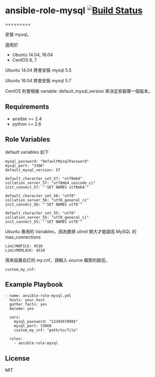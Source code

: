 # ansible-role-mysql [![Build Status](https://travis-ci.org/shengyou/ansible-role-mysql.svg?branch=master)](https://travis-ci.org/shengyou/ansible-role-mysql)

=========

安裝 mysql。

適用於
* Ubuntu 14.04, 16.04
* CentOS 6, 7

Ubuntu 14.04 將會安裝 mysql 5.5

Ubuntu 16.04 將會安裝 mysql 5.7

CentOS 則會根據 variable: default_mysql_version 來決定安裝哪一個版本。


Requirements
------------

* ansible >= 2.4
* python >= 2.6

Role Variables
--------------

default variables 如下

```
mysql_password: "DefaultMysqlPassword"
mysql_port: "3306"
default_mysql_version: 57

default_character_set_57: "utf8mb4"
collation_server_57: "utf8mb4_unicode_ci"
init_connect_57: "'SET NAMES utf8mb4'"

default_character_set_56: "utf8"
collation_server_56: "utf8_general_ci"
init_connect_56: "'SET NAMES utf8'"

default_character_set_55: "utf8"
collation_server_55: "utf8_general_ci"
init_connect_55: "'SET NAMES utf8'"
```

Ubuntu 專用的 Variables，因為要將 ulimit 開大才能調高 MySQL 的 max_connections
```
LimitNOFILE: 4510
LimitMEMLOCK: 4510
```

用來設置自訂的 my.cnf，請輸入 source 檔案的路徑。
```
custom_my_cnf:
```

Example Playbook
----------------

```
- name: ansible-role-mysql.yml
  hosts: your_host
  gather_facts: yes
  become: yes

  vars:
    mysql_password: "1234567890$"
    mysql_port: 33060
    custom_my_cnf: "path/to/file"

  roles:
    - ansible-role-mysql
```


License
-------

MIT
